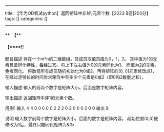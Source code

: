 
--- 
title:  【华为OD机试python】返回矩阵中非1的元素个数【2023 B卷|200分】 
tags: []
categories: [] 

---
#### **  【**

#### **【****!!**

>  
 题目描述 
 存在一个m*n的二维数组，其成员取值范围为0，1，2。 
 其中值为1的元素具备同化特性，每经过1S，将上下左右值为0的元素同化为1。 
 而值为2的元素，免疫同化。 
 将数组所有成员随机初始化为0或2，再将矩阵的[0, 0]元素修改成1， 
 在经过足够长的时间后求矩阵中有多少个元素是0或2（即0和2数量之和）。 
  
 输入描述 
 输入的前两个数字是矩阵大小。后面是数字矩阵内容。 
  
 输出描述 
 返回矩阵中非1的元素个数。 
  
 用例1 
 输入 
 4 4 
 0 0 0 0 
 0 2 2 2 
 0 2 0 0 
 0 2 0 0 
 输出 
 9 
  
 说明 
 输入数字前两个数字是矩阵大小。后面的数字是矩阵内容。 
 起始位置(0,0)被修改为1后，最终只能同化矩阵为&amp;#x

